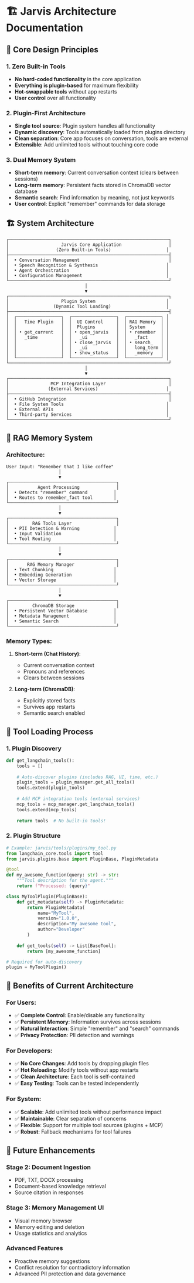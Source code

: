 # 🏗️ Jarvis Architecture Documentation

## 🎯 **Core Design Principles**

### **1. Zero Built-in Tools**
- **No hard-coded functionality** in the core application
- **Everything is plugin-based** for maximum flexibility
- **Hot-swappable tools** without app restarts
- **User control** over all functionality

### **2. Plugin-First Architecture**
- **Single tool source**: Plugin system handles all functionality
- **Dynamic discovery**: Tools automatically loaded from plugins directory
- **Clean separation**: Core app focuses on conversation, tools are external
- **Extensible**: Add unlimited tools without touching core code

### **3. Dual Memory System**
- **Short-term memory**: Current conversation context (clears between sessions)
- **Long-term memory**: Persistent facts stored in ChromaDB vector database
- **Semantic search**: Find information by meaning, not just keywords
- **User control**: Explicit "remember" commands for data storage

## 🏗️ **System Architecture**

```
┌─────────────────────────────────────────────────────────────┐
│                    Jarvis Core Application                  │
│                  (Zero Built-in Tools)                     │
├─────────────────────────────────────────────────────────────┤
│  • Conversation Management                                  │
│  • Speech Recognition & Synthesis                          │
│  • Agent Orchestration                                     │
│  • Configuration Management                                │
└─────────────────────────────────────────────────────────────┘
                              │
                              ▼
┌─────────────────────────────────────────────────────────────┐
│                    Plugin System                           │
│                 (Dynamic Tool Loading)                     │
├─────────────────────────────────────────────────────────────┤
│  ┌─────────────────┐  ┌─────────────────┐  ┌─────────────┐ │
│  │   Time Plugin   │  │  UI Control     │  │ RAG Memory  │ │
│  │                 │  │  Plugins        │  │ System      │ │
│  │ • get_current   │  │ • open_jarvis   │  │ • remember  │ │
│  │   _time         │  │   _ui           │  │   _fact     │ │
│  │                 │  │ • close_jarvis  │  │ • search_   │ │
│  │                 │  │   _ui           │  │   long_term │ │
│  │                 │  │ • show_status   │  │   _memory   │ │
│  └─────────────────┘  └─────────────────┘  └─────────────┘ │
└─────────────────────────────────────────────────────────────┘
                              │
                              ▼
┌─────────────────────────────────────────────────────────────┐
│                MCP Integration Layer                        │
│               (External Services)                          │
├─────────────────────────────────────────────────────────────┤
│  • GitHub Integration                                       │
│  • File System Tools                                       │
│  • External APIs                                           │
│  • Third-party Services                                    │
└─────────────────────────────────────────────────────────────┘
```

## 🧠 **RAG Memory System**

### **Architecture:**
```
User Input: "Remember that I like coffee"
                    │
                    ▼
┌─────────────────────────────────────────┐
│           Agent Processing              │
│  • Detects "remember" command          │
│  • Routes to remember_fact tool        │
└─────────────────────────────────────────┘
                    │
                    ▼
┌─────────────────────────────────────────┐
│         RAG Tools Layer                 │
│  • PII Detection & Warning             │
│  • Input Validation                    │
│  • Tool Routing                        │
└─────────────────────────────────────────┘
                    │
                    ▼
┌─────────────────────────────────────────┐
│       RAG Memory Manager                │
│  • Text Chunking                       │
│  • Embedding Generation                │
│  • Vector Storage                      │
└─────────────────────────────────────────┘
                    │
                    ▼
┌─────────────────────────────────────────┐
│         ChromaDB Storage                │
│  • Persistent Vector Database          │
│  • Metadata Management                 │
│  • Semantic Search                     │
└─────────────────────────────────────────┘
```

### **Memory Types:**
1. **Short-term (Chat History)**:
   - Current conversation context
   - Pronouns and references
   - Clears between sessions

2. **Long-term (ChromaDB)**:
   - Explicitly stored facts
   - Survives app restarts
   - Semantic search enabled

## 🔧 **Tool Loading Process**

### **1. Plugin Discovery**
```python
def get_langchain_tools():
    tools = []
    
    # Auto-discover plugins (includes RAG, UI, time, etc.)
    plugin_tools = plugin_manager.get_all_tools()
    tools.extend(plugin_tools)
    
    # Add MCP integration tools (external services)
    mcp_tools = mcp_manager.get_langchain_tools()
    tools.extend(mcp_tools)
    
    return tools  # No built-in tools!
```

### **2. Plugin Structure**
```python
# Example: jarvis/tools/plugins/my_tool.py
from langchain_core.tools import tool
from jarvis.plugins.base import PluginBase, PluginMetadata

@tool
def my_awesome_function(query: str) -> str:
    """Tool description for the agent."""
    return f"Processed: {query}"

class MyToolPlugin(PluginBase):
    def get_metadata(self) -> PluginMetadata:
        return PluginMetadata(
            name="MyTool",
            version="1.0.0",
            description="My awesome tool",
            author="Developer"
        )
    
    def get_tools(self) -> List[BaseTool]:
        return [my_awesome_function]

# Required for auto-discovery
plugin = MyToolPlugin()
```

## 🎯 **Benefits of Current Architecture**

### **For Users:**
- ✅ **Complete Control**: Enable/disable any functionality
- ✅ **Persistent Memory**: Information survives across sessions
- ✅ **Natural Interaction**: Simple "remember" and "search" commands
- ✅ **Privacy Protection**: PII detection and warnings

### **For Developers:**
- ✅ **No Core Changes**: Add tools by dropping plugin files
- ✅ **Hot Reloading**: Modify tools without app restarts
- ✅ **Clean Architecture**: Each tool is self-contained
- ✅ **Easy Testing**: Tools can be tested independently

### **For System:**
- ✅ **Scalable**: Add unlimited tools without performance impact
- ✅ **Maintainable**: Clear separation of concerns
- ✅ **Flexible**: Support for multiple tool sources (plugins + MCP)
- ✅ **Robust**: Fallback mechanisms for tool failures

## 🚀 **Future Enhancements**

### **Stage 2: Document Ingestion**
- PDF, TXT, DOCX processing
- Document-based knowledge retrieval
- Source citation in responses

### **Stage 3: Memory Management UI**
- Visual memory browser
- Memory editing and deletion
- Usage statistics and analytics

### **Advanced Features**
- Proactive memory suggestions
- Conflict resolution for contradictory information
- Advanced PII protection and data governance
